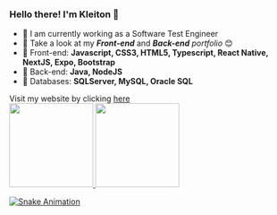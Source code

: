 ### Hello there! I'm Kleiton 👋

- 🔭 I am currently working as a Software Test Engineer
- 🌱 Take a look at my <Strong><i>Front-end</i></Strong> and <Strong><i>Back-end</i></Strong> <i>portfolio</i> 😊
- 🤖 Front-end: <Strong> Javascript, CSS3, HTML5, Typescript, React Native, NextJS, Expo, Bootstrap </Strong>
- 👺 Back-end: <Strong>Java, NodeJS </Strong>
- 👾 Databases: <Strong> SQLServer, MySQL, Oracle SQL </Strong>



Visit my website by clicking [here](https://chuvacaindo.com.br/) <br>
<a href="https://github.com/kleitong1">
  <img height="150em" src="https://github-readme-stats.vercel.app/api?username=kleitong1&show_icons=true&theme=dark&include_all_commits=true&count_private=true"/>
  <img height="150em" src="https://github-readme-stats.vercel.app/api/top-langs/?username=kleitong1&layout=compact&langs_count=7&theme=dark"/>

![Snake Animation](https://github.com/kleitong1/kleitong1/blob/output/github-contribution-grid-snake.svg)

